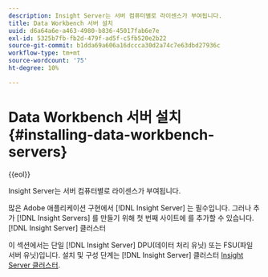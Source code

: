 ```yaml
---
description: Insight Server는 서버 컴퓨터별로 라이센스가 부여됩니다.
title: Data Workbench 서버 설치
uuid: d6a64a6e-a463-4980-b836-45017fab6e7e
exl-id: 5325b7fb-fb2d-479f-ad5f-c5fb520e2b22
source-git-commit: b1dda69a606a16dccca30d2a74c7e63dbd27936c
workflow-type: tm+mt
source-wordcount: '75'
ht-degree: 10%

---
```


# Data Workbench 서버 설치{#installing-data-workbench-servers}

{{eol}}

Insight Server는 서버 컴퓨터별로 라이센스가 부여됩니다.

많은 Adobe 애플리케이션 구현에서 [!DNL Insight Server] 는 필수입니다. 그러나 추가 [!DNL Insight Servers] 를 만들기 위해 첫 번째 사이트에 를 추가할 수 있습니다. [!DNL Insight Server] 클러스터

이 섹션에서는 단일 [!DNL Insight Server] DPU(데이터 처리 유닛) 또는 FSU(파일 서버 유닛)입니다. 설치 및 구성 단계는 [!DNL Insight Server] 클러스터 [Insight Server 클러스터](../../../home/c-inst-svr/c-install-ins-svr/c-ins-svr-clstrs/c-abt-ins-svr-clsters.md).
